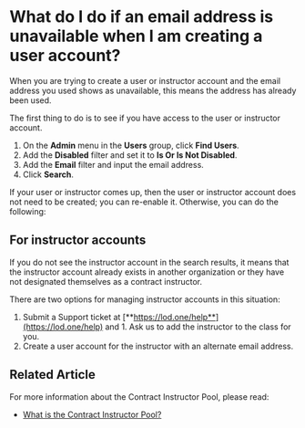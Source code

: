 # What do I do if an email address is unavailable when I am creating a user account?

When you are trying to create a user or instructor account and the email address you used shows as unavailable, this means the address has already been used.

The first thing to do is to see if you have access to the user or instructor account. 
1. On the **Admin** menu in the **Users** group, click **Find Users**. 
1. Add the **Disabled** filter and set it to **Is Or Is Not Disabled**.
1. Add the **Email** filter and input the email address. 
1. Click **Search**. 

If your user or instructor comes up, then the user or instructor account does not need to be created; you can re-enable it. Otherwise, you can do the following:

## For instructor accounts

If you do not see the instructor account in the search results, it means that the instructor account already exists in another organization or they have not designated themselves as a contract instructor.

There are two options for managing instructor accounts in this situation:

1. Submit a Support ticket at [**https://lod.one/help**](https://lod.one/help) and 
        1. Ask us to add the instructor to the class for you.
1. Create a user account for the instructor with an alternate email address.

## Related Article
For more information about the Contract Instructor Pool, please read:

- [What is the Contract Instructor Pool?](../instructor-management/what-is-contract-instructor-pool.md)
